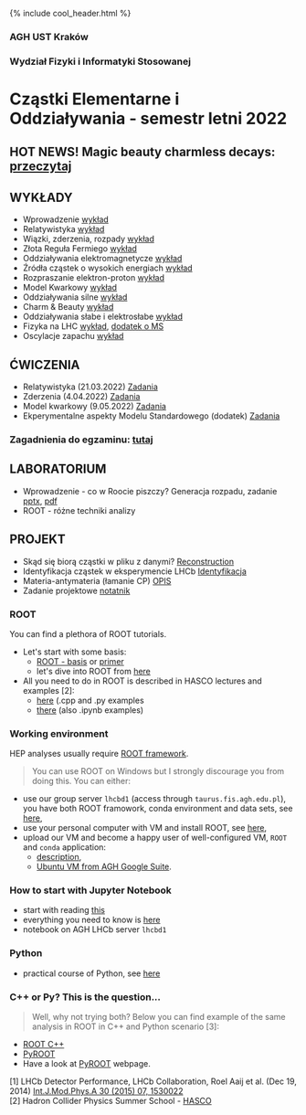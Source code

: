 {% include cool_header.html %}
### AGH UST Kraków
### Wydział Fizyki i Informatyki Stosowanej
# Cząstki Elementarne i Oddziaływania - semestr letni 2022

## HOT NEWS! Magic beauty charmless decays: [przeczytaj ](https://lhcb-outreach.web.cern.ch/2022/03/17/magic-beauty-charmless-decays/)

## WYKŁADY
- Wprowadzenie [wykład](Files/wyklad_1_Introduction.pdf)
- Relatywistyka [wykład](Files/wyklad_2_relatywistyka.pdf)
- Wiązki, zderzenia, rozpady [wykład](Files/wyklad_3_zderzenia.pdf)
- Złota Reguła Fermiego [wykład](Files/wyklad_4_FGR.pdf)
- Oddziaływania elektromagnetycze [wykład](Files/wyklad_4_QED.pdf)
- Źródła cząstek o wysokich energiach  [wykład](Files/wyklad_4_zrodla.pdf)
- Rozpraszanie elektron-proton [wykład](Files/wyklad_5_ep.pdf)
- Model Kwarkowy [wykład](Files/wyklad_7_ModelKwarkowy.pdf)
- Oddziaływania silne [wykład](Files/wyklad_9_silne.pdf)
- Charm & Beauty [wykład](Files/wyklad_8_CB.pdf)
- Oddziaływania słabe i elektrosłabe [wykład](Files/wyklad_10_EW.pdf)
- Fizyka na LHC [wykład](Files/LHC_Higgs.pdf), [dodatek o MS](Files/SM_dodatek.pdf)
- Oscylacje zapachu [wykład](Files/Flavour_oscillations1.pdf)

## ĆWICZENIA
- Relatywistyka (21.03.2022) [Zadania](Files/Zadania_2022_1.pdf)
- Zderzenia (4.04.2022) [Zadania](Files/Zadania_2.pdf)
- Model kwarkowy (9.05.2022) [Zadania](Files/Zadania_2022_3.pdf)
- Ekperymentalne aspekty Modelu Standardowego (dodatek) [Zadania](Files/Zadania_2022_4.pdf)

### Zagadnienia do egzaminu: [tutaj](Files/zagadnienia.pdf)
<!--




- Oddziaływania słabe i elektrosłabe [wykład](Files/wyklad_10_EW.pdf)
- Fizyka na LHC [wykład](Files/wyklad_11_LHC_Higgs.pdf)
- Oscylacje zapachu [wykład](Files/Flavour_oscillations.pdf)
-->

## LABORATORIUM
- Wprowadzenie - co w Roocie piszczy? Generacja rozpadu, zadanie [pptx](Files/Lab_2022_TGenPS.pptx),  [pdf](Files/Lab_2022_TGenPS.pdf)
- ROOT - różne techniki analizy 

## PROJEKT
- Skąd się biorą cząstki w pliku z danymi? [Reconstruction](Files/LAB_reconstruction.pptx)
- Identyfikacja cząstek w eksperymencie LHCb [Identyfikacja](Files/Identyfikacja.pdf)
- Materia-antymateria (łamanie CP) [OPIS](Files/projekt_2022.pdf)
- Zadanie projektowe [notatnik](https://github.com/lhcb/opendata-project/blob/master/LHCb_Open_Data_Project.ipynb)

### ROOT 
 You can find a plethora of ROOT tutorials. 
 - Let's start with some basis:
   - [ROOT - basis](https://root.cern.ch/root/htmldoc/guides/primer/ROOTPrimer.html) or [primer](https://root.cern/primer/)
   - let's dive into ROOT from [here](https://root.cern.ch/root/htmldoc/guides/primer/ROOTPrimerLetter.pdf)
 - All you need to do in ROOT is described in HASCO lectures and examples [2]:
   - [here](https://indico.cern.ch/event/704163/contributions/2936719/) (.cpp and .py examples
   - [there](https://indico.cern.ch/event/788195/contributions/3364842/) (also .ipynb examples)
 
 
<!--
- Kwarki [Zadania](Files/zadania_3.pdf)
## LABORATORIUM
- Skąd się biorą cząstki w pliku z danymi? [Reconstruction](Files/LAB_reconstruction.pptx)
- Identyfikacja cząstek w eksperymencie LHCb [Identyfikacja](Files/Identyfikacja.pdf)

### J/Psi decay to muons (real data)
- Analiza danych [materiały](Files/LAB_analiza.pdf)

## Particle Physics projects for AGH UST FPACS students
- Materia-antymateria (łamanie CP) [OPIS](Files/projekt_2021.pdf)

## HOT NEWS!
- Evidence of new physics (Measurement of the Positive Muon Anomalous Magnetic Moment) [web page](https://news.fnal.gov/2021/04/first-results-from-fermilabs-muon-g-2-experiment-strengthen-evidence-of-new-physics/) [article](Paper/muong2.pdf)
- Violation of lepton universality (Strengthened hints for a violation of lepton universality in B decays) [article](https://arxiv.org/abs/2103.11769)

## Literature:
- Mark Thomson "Modern Particle Physics", University of Cambridge, 2013 [online resources](https://www.hep.phy.cam.ac.uk/~thomson/MPP/ModernParticlePhysics.html)
- Alessandro Bettini “Introduction to Elementary Particle Physics”  Cambridge University Press, 2014
- Donald H. Perkins "Introduction to High Energy Physics" (4th ed.) Cambridge University Press, 2000 [resources](doi:10.1017/CBO9780511809040)


<!--


## Goals of the course:
   I. Introduction to experimental particle physics. <br>
   II. Study of charm or beauty meson decays in the LHCb experiment with the use of real or simulated data. <br>
   III. Environment for daily work

### LHCb Experiment 
The LHCb (Large Hadron Collider beauty) experiment is one of the four main experiments that operate at the Large Hadron Collider (LHC) at CERN. The experiment is designed to study CP violation, observation of rare decays of beauty and charm particles, and search for New Physics (NP) evidences using indirect measurements. Whereas ATLAS and CMS are general-purpose detector with a broad physics programme spanning from the Standard Model (SM) though supersymmetry (SUSY) to extra dimensions, the LHCb detector is a single-arm forward spectrometer dedicated for studying flavour physics at the LHC. The LHCb programme is thus highly complementary to the direct searches performed at ATLAS and CMS. 

### D meson
D mesons contain charm quark. The lighter D<sup>+</sup> meson contains also one of the lightest quarks (up or down) whereas D<sub>s</sub><sup>+</sup> has a heavier strange quark. Decays of charm mesons involve the change of quark flavour through weak interaction. 

### Project 1: 3-body decay of D meson (real data)

### Project 2: D meson decays to three hadrons (simulated data)
1. Introduction:
   - study the channels of [D<sup>+</sup>](https://pdglive.lbl.gov/Particle.action?init=0&node=S031&home=MXXX035#decayclump_F) and [D<sub>s</sub><sup>+</sup>](https://pdglive.lbl.gov/Particle.action?init=0&node=S034&home=MXXX040#decayclump_A) decays and chose one that contains charge kaons or pions. 
   - draw Feynman diagram of your process and note whereas it is a common or rare decay (we call it favoured or suppressed decay). What type of interaction is responsible for this decay?
   - what information you need to obtain from experiment to observe your process?
2. Data anaysis:
   - study the data set (from AGH cloud, [check access to this site](https://dysk.agh.edu.pl/s/cQ6wLsdCxRjFpa4) ) <br> 
   It contains 160 000 simulated events of D<sup>+</sup> and D<sub>s</sub><sup>+</sup> decays to three hadrons (kaons and pions). 
   - Choose one mode of D meson decay, select candidates,
   - plot distribution of mass and life-time,
   - make fits and compare parameters with theory.
-->   

### Working environment 
HEP analyses usually require [ROOT framework](https://root.cern/). 
> You can use ROOT on Windows but I strongly discourage you from doing this. 
> You can either:
- use our group server `lhcbd1` (access through `taurus.fis.agh.edu.pl`), you have both ROOT framowork, conda environment and data sets, see [here](lhcbd1.md),
- use your personal computer with VM and install ROOT, see [here](https://root.cern/install/),
- upload our VM and become a happy user of well-configured VM, `ROOT` and `conda` application:<br>
   - [description](https://indico.fis.agh.edu.pl/event/1/contributions/88/attachments/62/102/Hands-on-WorkEnv.pdf),<br>
   - [Ubuntu VM from AGH Google Suite](https://drive.google.com/file/d/1fCczgh12l2z8Af-JJszyJlv-Tt14365z/view).

### How to start with Jupyter Notebook
- start with reading [this](https://www.dataquest.io/blog/jupyter-notebook-tutorial/)
- everything you need to know is [here](https://hsf-training.github.io/analysis-essentials/python/01basics.html#Jupyter)
- notebook on AGH LHCb server  `lhcbd1`

### Python 
- practical course of Python, see [here](https://hsf-training.github.io/analysis-essentials/python/README.html)


### C++ or Py? This is the question...
> Well, why not trying both? Below you can find example of the same analysis in ROOT in C++ and Python scenario [3]:
   - [ROOT C++](Files/Tutorial-ROOT.pdf)
   - [PyROOT](Files/Tutorial-PyROOT_2018.pdf)
- Have a look at [PyROOT](https://root.cern/manual/python/) webpage.


[1] LHCb Detector Performance, LHCb Collaboration, Roel Aaij et al. (Dec 19, 2014) [Int.J.Mod.Phys.A 30 (2015) 07, 1530022](https://arxiv.org/abs/1412.6352) <br>
[2] Hadron Collider Physics Summer School - [HASCO](http://hasco.uni-goettingen.de/)


